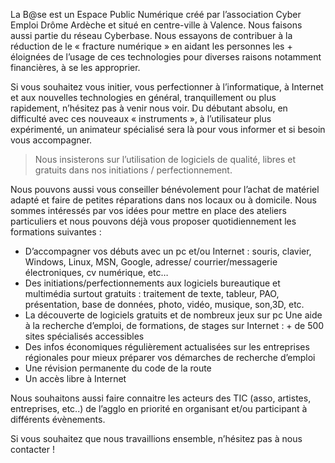 La B@se est un Espace Public Numérique créé par l’association Cyber Emploi Drôme Ardèche et situé en centre-ville à Valence. Nous faisons aussi partie du réseau Cyberbase. Nous essayons de contribuer à la réduction de le « fracture numérique » en aidant les personnes les + éloignées de l’usage de ces technologies pour diverses raisons notamment financières, à se les approprier.

Si vous souhaitez vous initier, vous perfectionner à l’informatique, à Internet et aux nouvelles technologies en général, tranquillement ou plus rapidement, n’hésitez pas à venir nous voir. Du débutant absolu, en difficulté avec ces nouveaux « instruments », à l’utilisateur plus expérimenté, un animateur spécialisé sera là pour vous informer et si besoin vous accompagner.

> Nous insisterons sur l’utilisation de logiciels de qualité, libres et
> gratuits dans nos initiations / perfectionnement.

Nous pouvons aussi vous conseiller bénévolement pour l’achat de matériel adapté et faire de petites réparations dans nos locaux ou à domicile.
Nous sommes intéressés par vos idées pour mettre en place des ateliers particuliers et nous pouvons déjà vous proposer quotidiennement les formations suivantes :

- D’accompagner vos débuts avec un pc et/ou Internet : souris, clavier, Windows, Linux, MSN, Google, adresse/ courrier/messagerie électroniques, cv numérique, etc…
- Des initiations/perfectionnements aux logiciels bureautique et multimédia surtout gratuits : traitement de texte, tableur, PAO, présentation, base de données, photo, vidéo, musique, son,3D, etc.
- La découverte de logiciels gratuits et de nombreux jeux sur pc
Une aide à la recherche d’emploi, de formations, de stages sur Internet : + de 500 sites spécialisés accessibles
- Des infos économiques régulièrement actualisées sur les entreprises régionales pour mieux préparer vos démarches de recherche d’emploi
- Une révision permanente du code de la route
- Un accès libre à Internet

Nous souhaitons aussi faire connaitre les acteurs des TIC (asso, artistes, entreprises, etc..) de l’agglo en priorité en organisant et/ou participant à différents évènements.

Si vous souhaitez que nous travaillions ensemble, n’hésitez pas à nous contacter !